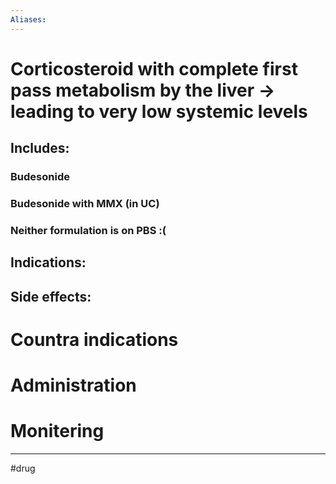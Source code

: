 ```yaml
---
Aliases:
---
```

# Corticosteroid with complete first pass metabolism by the liver -> leading to very low systemic levels
## Includes:
### Budesonide
### Budesonide with MMX (in UC)
### Neither formulation is on PBS :(
## Indications:
## Side effects:
# Countra indications
# Administration 
# Monitering 

---
#drug 